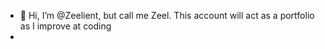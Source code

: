 - 👋 Hi, I’m @Zeelient, but call me Zeel. This account will act as a portfolio as I improve at coding
- 


<!---
Zeelient/Zeelient is a ✨ special ✨ repository because its `README.md` (this file) appears on your GitHub profile.
You can click the Preview link to take a look at your changes.
--->
